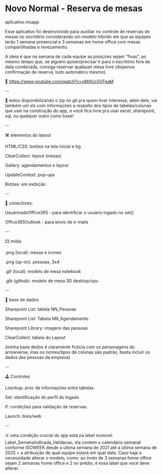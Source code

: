 # Novo Normal - Reserva de mesas
aplicativo.msapp

Esse aplicativo foi desenvolvido para auxiliar no controle de reservas de mesas no escritório considerando um modelo híbrido em que as equipes terão 1 semana presencial e 3 semanas em home office com mesas compartilhadas e revezamento. 

A ideia é que na semana de cada equipe as posições sejam "fixas", ao mesmo tempo que, se alguém quiser/precisar ir para o escritório fora da data combinada, consiga reservar qualquer mesa livre (dispensa confirmação de reserva, tudo automático mesmo).



🎥 https://www.youtube.com/watch?v=oMHUc5VFeaM

--

👾 estou disponibilizando o zip no git pra quem tiver interesse, além dele, vai também um xls com informações a respeito dos tipos de tabelas/colunas que usei na construção do app, e você fica livre pra usar excel, sharepoint, sql, ou qualquer outro como base!

--

🛠️ elementos do layout

HTML/CSS: botões na tela inicial e bg

ClearCollect: layout (mesas)

Gallery: agendamentos e layout

UpdateContext: pop-ups

Botões: em exibição

--

🔌 conectores: 

UsuáriosdoOffice365 - para identificar o usuário logado no set()

Office365Outlook - para envio de e-mails

--

🎞️ mídia

.png (local): mesas e ícones

.png (sp-on): pessoas, 3x4

.gif (local): modelo de mesa notebook

.glb (github): modelo de mesa 3D desktop/cpu

--

🎲 base de dados

Sharepoint List: tabela NN_Pessoas

Sharepoint List: Tabela NN_Agendamento

Sharepoint Library: imagens das pessoas

ClearCollect: tabela do Layout

(minha base dedos é claramente fictícia com os personagens do arrowverse, mas os nomes/tipos de colunas são padrão, basta incluir os dados das pessoas da empresa)

--

🕹️ Controles

Loockup: proc de informações entre tabelas

Set: identificação do perfil do logado

If: condições para validação de reservas.

Launch: links/web 

--

☠️ uma condição crucial do app está na label invisível: Label_SemanaIndicada_Validacao, ela contem o calendário semanal conforme ISOWEEK desde a última semana de 2021 até a última semana de 2025 + a atribuição de qual equipe estará em qual data. Caso haja a necessidade alterar o modelo, como: ao invés de 3 semanas home office sejam 2 semanas home office e 2 no prédio, é essa label que você deve alterar.
